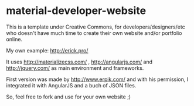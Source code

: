 # material-developer-website
This is a template under Creative Commons, for developers/designers/etc who doesn't have much time to create their own website and/or portfolio online.

My own example: http://erick.pro/

It uses http://materializecss.com/ , http://angularjs.com/ and http://jquery.com/ as main environment and frameworks.

First version was made by http://www.erpik.com/ and with his permission, I integrated it with AngularJS and a buch of JSON files.

So, feel free to fork and use for your own website ;)
